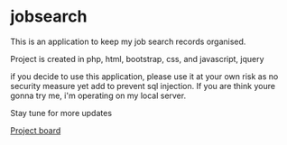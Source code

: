 # jobsearch

This is an application to keep my job search records organised. 

Project is created in php, html, bootstrap, css, and javascript, jquery

if you decide to use this application, please use it at your own risk as no security measure yet add to prevent sql injection. If you are think youre gonna try me, i'm operating on my local server.

 Stay tune for more updates

[Project board](https://github.com/users/Zakaria1986/projects/5)
